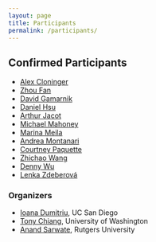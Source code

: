 ```yaml
---
layout: page
title: Participants
permalink: /participants/
---
```



## Confirmed Participants

* [Alex Cloninger](https://sites.google.com/ucsd.edu/alexandercloninger)
* [Zhou Fan](http://www.stat.yale.edu/~zf59/)
* [David Gamarnik](https://mitsloan.mit.edu/faculty/directory/david-d-gamarnik)
* [Daniel Hsu](https://www.cs.columbia.edu/~djhsu/) 
* [Arthur Jacot](https://sites.google.com/view/arthurjacot/)
* [Michael Mahoney](https://www.stat.berkeley.edu/~mmahoney/)
* [Marina Meila](https://sites.stat.washington.edu/mmp/)
* [Andrea Montanari](https://web.stanford.edu/~montanar/)
* [Courtney Paquette](https://cypaquette.github.io/)
* [Zhichao Wang](https://mathweb.ucsd.edu/~zhw036/)
* [Denny Wu](https://dennywu1.github.io/)
* [Lenka Zdeberová](https://people.epfl.ch/lenka.zdeborova/?lang=en)


### Organizers

* [Ioana Dumitriu](https://www.math.ucsd.edu/people/profiles/ioana-dumitriu/), UC San Diego
* [Tony Chiang](https://math.washington.edu/people/tony-chiang), University of Washington
* [Anand Sarwate](https://adsarwate.github.io/), Rutgers University